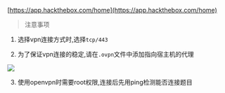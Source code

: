 [https://app.hackthebox.com/home](https://app.hackthebox.com/home)

>注意事项

1. 选择vpn连接方式时,选择`tcp/443`

2. 为了保证vpn连接的稳定,请在`.ovpn`文件中添加指向宿主机的代理

![](https://cdn.jsdelivr.net/gh/AMDyesIntelno/PicGoImg@master/202201140006711.png)

3. 使用openvpn时需要root权限,连接后先用ping检测能否连接题目